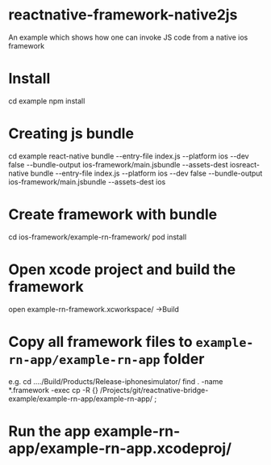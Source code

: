 # reactnative-framework-native2js
An example which shows how one can invoke JS code from a native ios framework

# Install
cd example
npm install

# Creating js bundle
cd example
react-native bundle --entry-file index.js --platform ios --dev false --bundle-output ios-framework/main.jsbundle --assets-dest iosreact-native bundle --entry-file index.js --platform ios --dev false --bundle-output ios-framework/main.jsbundle --assets-dest ios

# Create framework with bundle
cd ios-framework/example-rn-framework/
pod install

# Open xcode project and build the framework
open example-rn-framework.xcworkspace/
->Build

# Copy all framework files to `example-rn-app/example-rn-app` folder
e.g. 
cd ..../Build/Products/Release-iphonesimulator/
find . -name \*.framework -exec cp -R {} /Projects/git/reactnative-bridge-example/example-rn-app/example-rn-app/ \;

# Run the app  example-rn-app/example-rn-app.xcodeproj/
